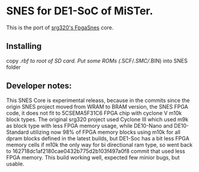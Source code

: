 # SNES for DE1-SoC of MiSTer.

This is the port of [srg320's FpgaSnes](https://github.com/srg320/FpgaSnes) core.

## Installing
copy *.rbf to root of SD card. Put some ROMs (*.SCF/*.SMC/*.BIN) into SNES folder

## Developer notes:
This SNES Core is experimental releass, because in the commits since the origin SNES project moved from WRAM to BRAM version, the SNES FPGA code, it does not fit to 5CSEMA5F31C6 FPGA chip with cyclone V m10k block types. The original srg320 project used Cyclone III which used m9k as block type with less FPGA memory usage, while DE10-Nano and DE10-Standard utilizing now 98% of FPGA  memory blocks using m10k for all dpram blocks defined in the latest builds, but DE1-Soc has a bit less FPGA memory cells if m10k the only way for bi directional ram type, so went back to 162718dc1af2180cae0432b775d2b103f497a0f8 commit that used less FPGA memory. This build working well, expected few minior bugs, but usable.
